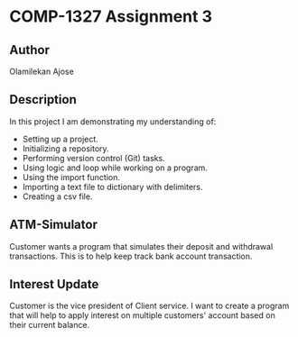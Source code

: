 # COMP-1327 Assignment 3

## Author

Olamilekan Ajose

## Description

In this project I am demonstrating my understanding of:

- Setting up a project.
- Initializing a repository.
- Performing version control (Git) tasks.
- Using logic and loop while working on a program.
- Using the import function.
- Importing a text file to dictionary with delimiters.
- Creating a csv file.

## ATM-Simulator

Customer wants a program that simulates their deposit and withdrawal transactions. This is to help keep track bank account transaction.

## Interest Update

Customer is the vice president of Client service. I want to create a program that will help to apply interest on multiple customers' account based on their current balance.
